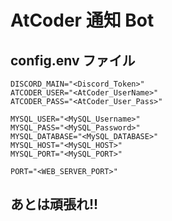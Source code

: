 # AtCoder 通知 Bot

## config.env ファイル

```env
DISCORD_MAIN="<Discord_Token>"
ATCODER_USER="<AtCoder_UserName>"
ATCODER_PASS="<AtCoder_User_Pass>"

MYSQL_USER="<MySQL_Username>"
MYSQL_PASS="<MySQL_Password>"
MYSQL_DATABASE="<MySQL_DATABASE>"
MYSQL_HOST="<MySQL_HOST>"
MYSQL_PORT="<MySQL_PORT>"

PORT="<WEB_SERVER_PORT>"
```

## あとは頑張れ!!

